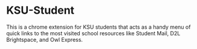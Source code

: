 # KSU-Student
 This is a chrome extension for KSU students that acts as a handy menu of quick links to the most visited school resources like Student Mail, D2L Brightspace, and Owl Express.
